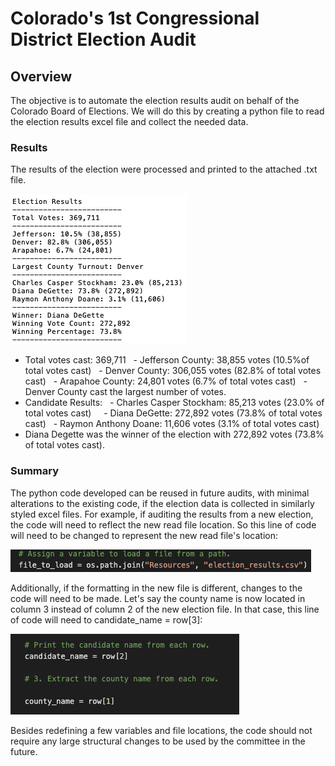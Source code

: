 # Colorado's 1st Congressional District Election Audit

## Overview
The objective is to automate the election results audit on behalf of the Colorado Board of Elections. We will do this by creating a python file to read the election results excel file and collect the needed data. 

### Results
The results of the election were processed and printed to the attached .txt file.

![election_results](https://github.com/watsonlarry/Election_Analysis/blob/main/Resources/Screen%20Shot%202020-10-18%20at%2010.28.11%20PM.png)

- Total votes cast: 369,711
  - Jefferson County: 38,855 votes (10.5%of total votes cast) 
  - Denver County: 306,055 votes (82.8% of total votes cast) 
  - Arapahoe County: 24,801 votes (6.7% of total votes cast)
  - Denver County cast the largest number of votes.
- Candidate Results:
  - Charles Casper Stockham: 85,213 votes (23.0% of total votes cast)  
  - Diana DeGette: 272,892 votes (73.8% of total votes cast)
  - Raymon Anthony Doane: 11,606 votes (3.1% of total votes cast)
- Diana Degette was the winner of the election with 272,892 votes (73.8% of total votes cast).

### Summary

The python code developed can be reused in future audits, with minimal alterations to the existing code, if the election data is collected in similarly styled excel files. For example, if auditing the results from a new election, the code will need to reflect the new read file location. So this line of code will need to be changed to represent the new read file's location:

![file_to_read](https://github.com/watsonlarry/Election_Analysis/blob/main/Resources/file_to_load.png)

Additionally, if the formatting in the new file is different, changes to the code will need to be made. Let's say the county name is now located in column 3 instead of column 2 of the new election file. In that case, this line of code will need to candidate_name = row[3]:

![row_location](https://github.com/watsonlarry/Election_Analysis/blob/main/Resources/row_location.png)

Besides redefining a few variables and file locations, the code should not require any large structural changes to be used by the committee in the future.

